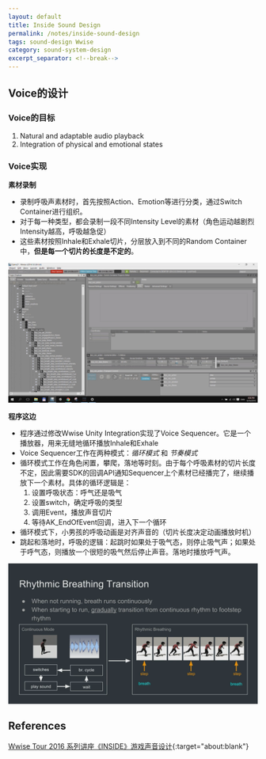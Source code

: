 ```yaml
---
layout: default
title: Inside Sound Design
permalink: /notes/inside-sound-design
tags: sound-design Wwise
category: sound-system-design
excerpt_separator: <!--break-->
---
```



<!--break-->

## Voice的设计

### Voice的目标

1. Natural and adaptable audio playback  
2. Integration of physical and emotional states

### Voice实现

**素材录制**  

* 录制呼吸声素材时，首先按照Action、Emotion等进行分类，通过Switch Container进行组织。  
* 对于每一种类型，都会录制一段不同Intensity Level的素材（角色运动越剧烈Intensity越高，呼吸越急促）  
* 这些素材按照Inhale和Exhale切片，分层放入到不同的Random Container中，**但是每一个切片的长度是不定的**。  

![](\assets\images\inside_voice.jpg) 

**程序这边**

* 程序通过修改Wwise Unity Integration实现了Voice Sequencer。它是一个播放器，用来无缝地循环播放Inhale和Exhale  
* Voice Sequencer工作在两种模式：*循环模式* 和 *节奏模式*  
* 循环模式工作在角色闲置，攀爬，落地等时刻。由于每个呼吸素材的切片长度不定，因此需要SDK的回调API通知Sequencer上个素材已经播完了，继续播放下一个素材。具体的循环逻辑是：
  1. 设置呼吸状态：呼气还是吸气
  2. 设置switch，确定呼吸的类型
  3. 调用Event，播放声音切片
  4. 等待AK_EndOfEvent回调，进入下一个循环  
* 循环模式下，小男孩的呼吸动画是对齐声音的（切片长度决定动画播放时机）
* 跳起和落地时，呼吸的逻辑：起跳时如果处于吸气态，则停止吸气声；如果处于呼气态，则播放一个很短的吸气然后停止声音。落地时播放呼气声。

![](\assets\images\inside_voice2.png)   

## References

[Wwise Tour 2016 系列讲座《INSIDE》游戏声音设计](https://soundoer.com/2016/10/06/wwise-tour-2016-playdead-inside/){:target="about:blank"}  